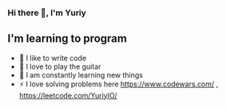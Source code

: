 ### Hi there 👋, I'm Yuriy

## I'm learning to program
- 💪 I like to write code
- 🎉 I love to play the guitar
- 🥅 I am constantly learning new things
- ⚡ I love solving problems here https://www.codewars.com/ , https://leetcode.com/YuriyIO/
